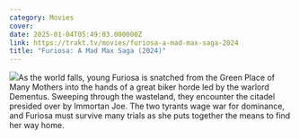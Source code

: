 ```yaml
---
category: Movies
cover: 
date: 2025-01-04T05:49:03.000000Z
link: https://trakt.tv/movies/furiosa-a-mad-max-saga-2024
title: "Furiosa: A Mad Max Saga (2024)"
---
```


![](https://walter-r2.trakt.tv/images/movies/000/623/532/fanarts/thumb/88a99217e5.jpg)As the world falls, young Furiosa is snatched from the Green Place of Many Mothers into the hands of a great biker horde led by the warlord Dementus. Sweeping through the wasteland, they encounter the citadel presided over by Immortan Joe. The two tyrants wage war for dominance, and Furiosa must survive many trials as she puts together the means to find her way home.